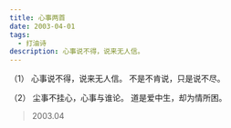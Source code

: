 ```yaml
---
title: 心事两首
date: 2003-04-01
tags:
  - 打油诗
description: 心事说不得，说来无人信。
---
```


（1）
心事说不得，说来无人信。
不是不肯说，只是说不尽。

（2）
尘事不挂心，心事与谁论。
道是爱中生，却为情所困。

> 2003.04